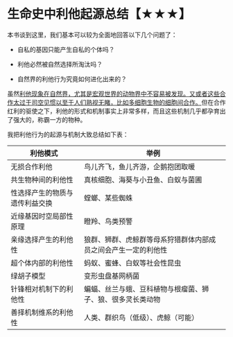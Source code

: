 # 生命史中利他起源总结【★★★】

本书谈到这里，我们基本可以较为全面地回答以下几个问题了：

-   自私的基因只能产生自私的个体吗？

-   利他必然被自然选择所淘汰吗？

-   自然界的利他行为究竟如何进化出来的？

虽然[利他现象在自然界，尤其是宏观世界的动物界中不容易被发现。又或者这些合作太过于司空见惯以至于人们熟视无睹，比如多细胞生物的细胞间合作。]()但在合作红利的驱使之下，利他的形式和机制事实上非常多样，而且这些机制几乎都孕育出了强大的，称霸一方的物种。

我把利他行为的起源与机制大致总结如下表：

<div align="center">

|利他模式|举例|
|--|--|
|无损合作利他|鸟儿齐飞，鱼儿齐游，企鹅抱团取暖|
|共生物种间的利他性|真核细胞、海葵与小丑鱼、白蚁与菌圃|
|性选择产生的物质与遗传利益交换|螳螂、某些蜘蛛|
|近缘基因时空局部性原理|瞪羚、鸟类预警|
|亲缘选择产生的利他性|狼群、狮群、虎鲸群等母系狩猎群体内部成员之间会产生一定的利他性|
|超个体内部的利他性|蚂蚁、蜜蜂、白蚁等社会性昆虫|
|绿胡子模型|变形虫盘基网柄菌|
|针锋相对机制下的利他性|蝙蝠、丝兰与蛾、豆科植物与根瘤菌、狮子、狼、很多灵长类动物|
|善择机制维系的利他性|人类、群织鸟（低级）、虎鲸（可能）| 
</div>

